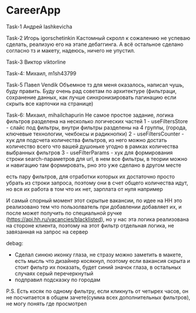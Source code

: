 # CareerApp

Task-1 Андрей lashkevicha

Task-2 Игорь igorschetinkin
Кастомный скролл к сожалению не успеваю сделать, реализую его на этапе дебаггинга. А всё остальное сделано согласно тз и макету, надеюсь, ничего не упустил.

Task-3 Виктор viktorline

Task-4: Михаил, m1sh43799

Task-5 Павел Vendik Объемное тз для меня оказалось, написал чушь, буду править. Буду очень рад советам по архитектуре (фильтраци, сохранение данных, как лучше синхронизировать пагинацию если скрыть все карточки на странице)

Task-6: Михаил, mihailchapurin
Не самое простое задание, логика фильтров разделена на несколько логических частей
1 - useFiltersStore - слайс под фильтры, внутри фильтры разделены на 4 группы, (города, ключевые технологии, чекбоксы и радикнопки)
2 - useFiltersCounter - хук для подсчета количества фильтров, из него можно достать количество всего что вашей душоньке угодно в рамках количества выбранных фильтров
3 - useFilterParams - хук для формирования строки search-параметров для url, в нем все фильтры, в теории можно и навигацию там формировать, рно это уже сделано в другом месте

есть пару фильтров, для отработки которых их достаточно просто убрать из строки запроса, поэтому они в счет общего количества идут, но вся их работа в том что их нет, зарплата от нуля например

И самый спорный момент этот скрытые вакансии, по идее на HH это реализовано тем что пользолватель при добавлении добавляет их, и после может получить по специальной ручке (https://api.hh.ru/vacancies/blacklisted), но у нас эта логика реализована на стороне клиента, поэтому на этот фильтр отдельная логика, не завязанная на запрос на сервер

debag:
- Сделал синюю иконку глаза, не стразу можно заметить в макете, есть мысль что дизайнер косякнул, поэтому если вакансия скрыта и стоит фильтр их показать, будет синий значок глаза, в остальных случаях серый перечеркнутый
- подправил подсказку по городам

P.S. Есть косяк по одному фильтру, если кликнуть от четырех часов, он не посчитается в общем зачете(сумма всех дополнительных фильтров), не могу понять где просмотрел



